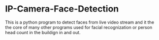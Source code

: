 # IP-Camera-Face-Detection
This is a python program to detect faces from live video stream and it the the core of many other programs used for facial recognization or person head count in the buildign in and out.
